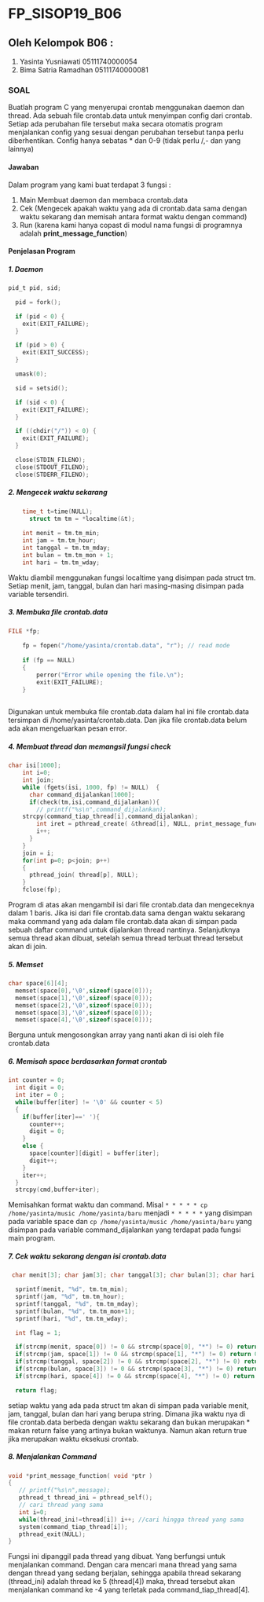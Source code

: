 # FP_SISOP19_B06

## Oleh Kelompok B06 :
1. Yasinta Yusniawati   05111740000054
2. Bima Satria Ramadhan 05111740000081

### SOAL
Buatlah program C yang menyerupai crontab menggunakan daemon dan thread. Ada sebuah file crontab.data untuk menyimpan config dari crontab. Setiap ada perubahan file tersebut maka secara otomatis program menjalankan config yang sesuai dengan perubahan tersebut tanpa perlu diberhentikan. Config hanya sebatas * dan 0-9 (tidak perlu /,- dan yang lainnya)

#### Jawaban
Dalam program yang kami buat terdapat 3 fungsi :
1. Main Membuat daemon dan membaca crontab.data
2. Cek (Mengecek apakah waktu yang ada di crontab.data sama dengan waktu sekarang dan memisah antara format waktu dengan command)
3. Run (karena kami hanya copast di modul nama fungsi di programnya adalah **print_message_function**)

#### Penjelasan Program
##### 1. Daemon

```c
pid_t pid, sid;

  pid = fork();

  if (pid < 0) {
    exit(EXIT_FAILURE);
  }

  if (pid > 0) {
    exit(EXIT_SUCCESS);
  }

  umask(0);

  sid = setsid();

  if (sid < 0) {
    exit(EXIT_FAILURE);
  }

  if ((chdir("/")) < 0) {
    exit(EXIT_FAILURE);
  }

  close(STDIN_FILENO);
  close(STDOUT_FILENO);
  close(STDERR_FILENO);

```

##### 2. Mengecek waktu sekarang

```c
    time_t t=time(NULL);
	  struct tm tm = *localtime(&t);
    
    int menit = tm.tm_min;
    int jam = tm.tm_hour;
    int tanggal = tm.tm_mday;
    int bulan = tm.tm_mon + 1; 
    int hari = tm.tm_wday;
```
Waktu diambil menggunakan fungsi localtime yang disimpan pada struct tm. Setiap menit, jam, tanggal, bulan dan hari masing-masing disimpan pada variable tersendiri.

##### 3. Membuka file crontab.data

```c
FILE *fp;
  
    fp = fopen("/home/yasinta/crontab.data", "r"); // read mode
  
    if (fp == NULL)
    {
        perror("Error while opening the file.\n");
        exit(EXIT_FAILURE);
    }
  
```
Digunakan untuk membuka file crontab.data dalam hal ini file crontab.data tersimpan di /home/yasinta/crontab.data. Dan jika file crontab.data belum ada akan mengeluarkan pesan error.

##### 4. Membuat thread dan memangsil fungsi check

```c
char isi[1000];
    int i=0;
    int join;
    while (fgets(isi, 1000, fp) != NULL)  {
      char command_dijalankan[1000];
      if(check(tm,isi,command_dijalankan)){
        // printf("%s\n",command_dijalankan);
	strcpy(command_tiap_thread[i],command_dijalankan);
        int iret = pthread_create( &thread[i], NULL, print_message_function, (void*) command_dijalankan);
        i++;
      }
    }
    join = i;
    for(int p=0; p<join; p++)
    {
      pthread_join( thread[p], NULL);
    }
    fclose(fp);
```
Program di atas akan mengambil isi dari file crontab.data dan mengeceknya dalam 1 baris. Jika isi dari file crontab.data sama dengan waktu sekarang maka command yang ada dalam file crontab.data akan di simpan pada sebuah daftar command untuk dijalankan thread nantinya. Selanjutknya semua thread akan dibuat, setelah semua thread terbuat thread tersebut akan di join.

##### 5. Memset

```c
char space[6][4];
  memset(space[0],'\0',sizeof(space[0]));
  memset(space[1],'\0',sizeof(space[0]));
  memset(space[2],'\0',sizeof(space[0]));
  memset(space[3],'\0',sizeof(space[0]));
  memset(space[4],'\0',sizeof(space[0]));
```
Berguna untuk mengosongkan array yang nanti akan di isi oleh file crontab.data

##### 6. Memisah space berdasarkan format crontab
```c
int counter = 0;
  int digit = 0;
  int iter = 0 ;
  while(buffer[iter] != '\0' && counter < 5)
  {
    if(buffer[iter]==' '){
      counter++;
      digit = 0;
    }
    else {
      space[counter][digit] = buffer[iter];
      digit++;
    }
    iter++;
  }
  strcpy(cmd,buffer+iter);
```
Memisahkan format waktu dan command. Misal ``* * * * * cp /home/yasinta/music /home/yasinta/baru`` menjadi ``* * * * *`` yang disimpan pada variable space dan ``cp /home/yasinta/music /home/yasinta/baru`` yang disimpan pada variable command_dijalankan yang terdapat pada fungsi main program.

##### 7. Cek waktu sekarang dengan isi crontab.data

```c
 char menit[3]; char jam[3]; char tanggal[3]; char bulan[3]; char hari[3];

  sprintf(menit, "%d", tm.tm_min);
  sprintf(jam, "%d", tm.tm_hour);
  sprintf(tanggal, "%d", tm.tm_mday);
  sprintf(bulan, "%d", tm.tm_mon+1);
  sprintf(hari, "%d", tm.tm_wday);

  int flag = 1;

  if(strcmp(menit, space[0]) != 0 && strcmp(space[0], "*") != 0) return 0;
  if(strcmp(jam, space[1]) != 0 && strcmp(space[1], "*") != 0) return 0;
  if(strcmp(tanggal, space[2]) != 0 && strcmp(space[2], "*") != 0) return 0;
  if(strcmp(bulan, space[3]) != 0 && strcmp(space[3], "*") != 0) return 0;
  if(strcmp(hari, space[4]) != 0 && strcmp(space[4], "*") != 0) return 0;

  return flag;
 ```
 setiap waktu yang ada pada struct tm akan di simpan pada variable menit, jam, tanggal, bulan dan hari yang berupa string. Dimana jika waktu nya di file crontab.data berbeda dengan waktu sekarang dan bukan merupakan * makan return false yang artinya bukan waktunya. Namun akan return true jika merupakan waktu eksekusi crontab.
 
 ##### 8. Menjalankan Command
 
 ```c
 void *print_message_function( void *ptr )
{
    // printf("%s\n",message);
    pthread_t thread_ini = pthread_self();
    // cari thread yang sama
    int i=0;
    while(thread_ini!=thread[i]) i++; //cari hingga thread yang sama
    system(command_tiap_thread[i]);
    pthread_exit(NULL);
}
 ```
 Fungsi ini dipanggil pada thread yang dibuat. Yang berfungsi untuk menjalankan command. Dengan cara mencari mana thread yang sama dengan thread yang sedang berjalan, sehingga apabila thread sekarang (thread_ini) adalah thread ke 5 (thread[4]) maka, thread tersebut akan menjalankan command ke -4 yang terletak pada command_tiap_thread[4].
